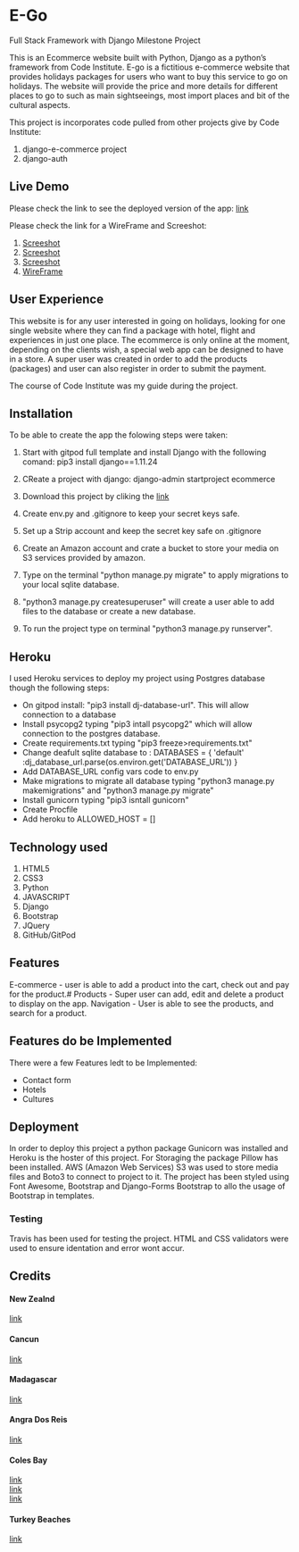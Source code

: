 # E-Go
Full Stack Framework with Django Milestone Project



This is an Ecommerce website built with Python, Django as a python’s framework from Code Institute.
E-go is a fictitious e-commerce website that provides holidays packages for users who want to buy this service to go on holidays. 
The website will provide the price and more details for different places to go to such as main sightseeings, most import places and bit of the cultural aspects.

This project is incorporates code pulled from other projects give by Code Institute:

1. django-e-commerce project
2. django-auth

## Live Demo
Please check the link to see the deployed version of the app: [link](https://ecommercego.herokuapp.com/)

Please check the link for a WireFrame and Screeshot:
1. [Screeshot](https://ecommercego.s3-eu-west-1.amazonaws.com/static/screeshots/Screenshot1.PNG)
2. [Screeshot](https://ecommercego.s3-eu-west-1.amazonaws.com/static/screeshots/Screenshot2.PNG)
3. [Screeshot](https://ecommercego.s3-eu-west-1.amazonaws.com/static/screeshots/Screenshot3.PNG)
2. [WireFrame](https://ecommercego.s3-eu-west-1.amazonaws.com/static/wireframes/wireframe.jpeg)


## User Experience 

This website is for any user interested in going on holidays, looking for one single website where they can find a package with hotel, flight and experiences in just one place.
The ecommerce is only online at the moment, depending on the clients wish, a special web app can be designed to have in a store.
A super user was created in order to add the products (packages) and user can also register in order to submit the payment.

The course of Code Institute was my guide during the project.

## Installation
To be able to create the app the folowing steps were taken:

1. Start with gitpod full template and install Django with the following comand: pip3 install django==1.11.24

2. CReate a project with django: django-admin startproject ecommerce

3. Download this project by cliking the [link](https://github.com/Pauloa90/e-commerce)

4. Create env.py and .gitignore to keep your secret keys safe.

5. Set up a Strip account and keep the secret key safe on .gitignore

6. Create an Amazon account and crate a bucket to store your media on S3 services provided by amazon.

7. Type on the terminal "python manage.py migrate" to apply migrations to your local sqlite database.

8. "python3 manage.py createsuperuser" will create a user able to add files to the database or create a new database.

9. To run the project type on terminal "python3 manage.py runserver".

## Heroku 
I used Heroku services to deploy my project using Postgres database though the following steps:

- On gitpod install: "pip3 install dj-database-url". This will allow connection to a database
- Install psycopg2 typing "pip3 intall psycopg2" which will allow connection to the postgres database.
- Create requirements.txt typing "pip3 freeze>requirements.txt"
- Change deafult sqlite database to : DATABASES = { 'default' :dj_database_url.parse(os.environ.get('DATABASE_URL')) }
- Add DATABASE_URL config vars code to env.py 
- Make migrations to migrate all database typing "python3 manage.py makemigrations" and "python3 manage.py migrate"
- Install gunicorn typing "pip3 isntall gunicorn"
- Create Procfile 
- Add heroku to ALLOWED_HOST = []

## Technology used

1. HTML5
2. CSS3
3. Python
4. JAVASCRIPT
5. Django
6. Bootstrap
7. JQuery
8. GitHub/GitPod
## Features

E-commerce - user is able to add a product into the cart, check out and pay for the product.#
Products - Super user can add, edit and delete a product to display on the app.
Navigation - User is able to see the products, and search for a product.

## Features do be Implemented
There were a few Features ledt to be Implemented:
- Contact form 
- Hotels
- Cultures

## Deployment
In order to deploy this project a python package Gunicorn was installed and Heroku is the hoster of this project.
For Storaging the package Pillow has been installed. AWS (Amazon Web Services) S3 was used to store media files and Boto3 to connect to project to it.
The project has been styled using Font Awesome, Bootstrap and Django-Forms Bootstrap to allo the usage of Bootstrap in templates.

### Testing
Travis has been used for testing the project.
HTML and CSS validators were used to ensure identation and error wont accur.


## Credits


#### New Zealnd <br/> 
[link](https://www.newzealand.com/in/nature-and-wildlife/)<br/>


#### Cancun <br/>
[link](https://www.mexicancaribbean.travel/cancun/)<br/>

#### Madagascar <br/>
[link](https://www.booking.com/hotel/mg/heure-bleue.html)<br/>

#### Angra Dos Reis <br/>
[link](https://media-cdn.tripadvisor.com/media/photo-s/0f/73/be/04/img-20170423-125021-360.jpg)<br/>

#### Coles Bay <br/>
[link](https://en.wikipedia.org/wiki/Coles_Bay,_Tasmania)<br/>
[link](https://cdn.broadsheet.com.au/cache/ba/f0/baf05ddfb005ae00d701ec6a69abb59e.jpg)<br/>
[link](https://www.cntraveler.com/galleries/2015-12-18/the-10-best-beaches-in-australia)<br/>

#### Turkey Beaches <br/>
[link](https://travelaway.me/best-beaches-turkey/)<br/>



